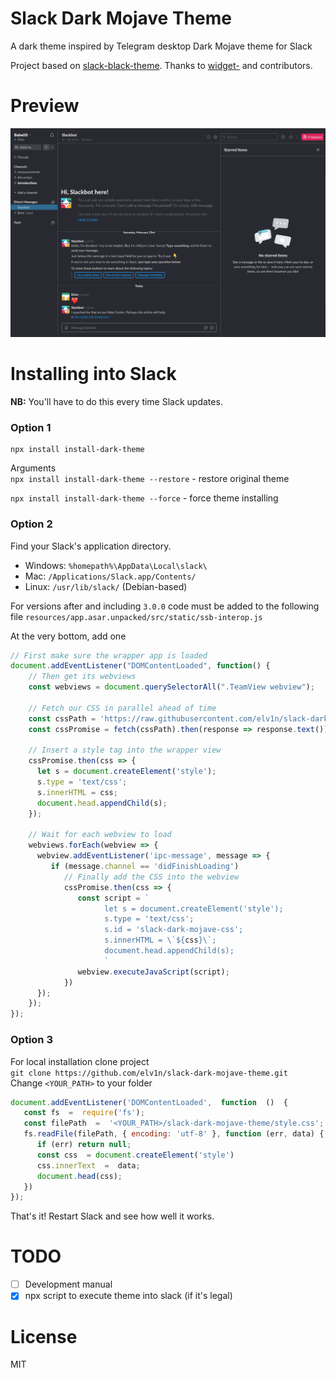 # Slack Dark Mojave Theme      
A dark theme inspired by Telegram desktop Dark Mojave theme for Slack      

Project based on  [slack-black-theme](https://github.com/widget-/slack-black-theme). Thanks to [widget-](https://github.com/widget-) and contributors.    
# Preview    
![Screenshot](https://raw.githubusercontent.com/elv1n/slack-dark-mojave-theme/master/preview.png)
    
# Installing into Slack      
 **NB:** You'll have to do this every time Slack updates.      
  
### Option 1  
```shell  
npx install install-dark-theme  
```  
Arguments  
`npx install install-dark-theme --restore` - restore original theme

`npx install install-dark-theme --force` - force theme installing 
 
  
### Option 2  
  Find your Slack's application directory.      
      
* Windows: `%homepath%\AppData\Local\slack\`  
* Mac: `/Applications/Slack.app/Contents/`  
* Linux: `/usr/lib/slack/` (Debian-based)      
      
For versions after and including `3.0.0` code must be added to the following file `resources/app.asar.unpacked/src/static/ssb-interop.js`  
    
  At the very bottom, add one      
      
```js      
// First make sure the wrapper app is loaded      
document.addEventListener("DOMContentLoaded", function() {      
    // Then get its webviews      
    const webviews = document.querySelectorAll(".TeamView webview");      
        
    // Fetch our CSS in parallel ahead of time      
    const cssPath = 'https://raw.githubusercontent.com/elv1n/slack-dark-mojave-theme/master/style.css';      
    const cssPromise = fetch(cssPath).then(response => response.text());      
      
    // Insert a style tag into the wrapper view    
    cssPromise.then(css => {    
      let s = document.createElement('style');    
      s.type = 'text/css';    
      s.innerHTML = css;    
      document.head.appendChild(s);    
    });    
      
    // Wait for each webview to load      
    webviews.forEach(webview => {      
      webview.addEventListener('ipc-message', message => {      
         if (message.channel == 'didFinishLoading')      
            // Finally add the CSS into the webview      
            cssPromise.then(css => {      
               const script = `      
                     let s = document.createElement('style');      
                     s.type = 'text/css';      
                     s.id = 'slack-dark-mojave-css';      
                     s.innerHTML = \`${css}\`;      
                     document.head.appendChild(s);      
                     `      
               webview.executeJavaScript(script);      
            })      
      });      
    });      
});      
```      
      
### Option 3  
  For local installation clone project      
`git clone https://github.com/elv1n/slack-dark-mojave-theme.git`      
 Change `<YOUR_PATH>` to your folder      
      
```js      
document.addEventListener('DOMContentLoaded',  function  ()  {      
   const fs  =  require('fs');      
   const filePath  =  '<YOUR_PATH>/slack-dark-mojave-theme/style.css';      
   fs.readFile(filePath, { encoding: 'utf-8' }, function (err, data) {      
      if (err) return null;      
      const css  = document.createElement('style')      
      css.innerText  =  data;      
      document.head(css);      
   })      
});      
```      
      
That's it! Restart Slack and see how well it works.      
      
# TODO      
    
 - [ ] Development manual      
 - [x] npx script to execute theme into slack (if it's legal)      
      
# License      
 MIT
